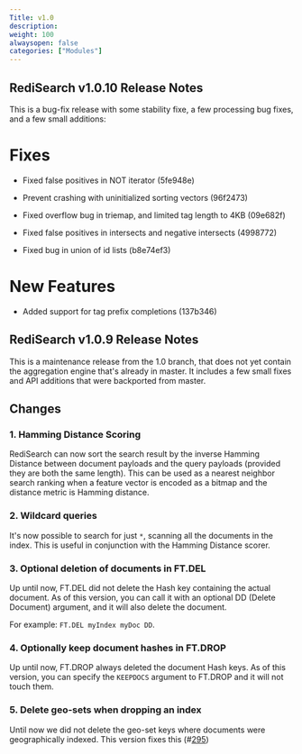 ```yaml
---
Title: v1.0
description:
weight: 100
alwaysopen: false
categories: ["Modules"]
---
```

## RediSearch v1.0.10 Release Notes

This is a bug-fix release with some stability fixe, a few processing bug fixes, and a few small additions:

# Fixes

* Fixed false positives in NOT iterator (5fe948e) 

* Prevent crashing with uninitialized sorting vectors (96f2473)

* Fixed overflow bug in triemap, and limited tag length to 4KB (09e682f)

* Fixed false positives in intersects and negative intersects (4998772) 

* Fixed bug in union of id lists (b8e74ef3)

# New Features

* Added support for tag prefix completions (137b346)

## RediSearch v1.0.9 Release Notes

This is a maintenance release from the 1.0 branch, that does not yet contain the aggregation engine that's already in master. It includes a few small fixes and API additions that were backported from master. 

## Changes

### 1. Hamming Distance Scoring

RediSearch can now sort the search result by the inverse Hamming Distance between document payloads and the query payloads (provided they are both the same length). This can be used as a nearest neighbor search ranking when a feature vector is encoded as a bitmap and the distance metric is Hamming distance. 

### 2. Wildcard queries

It's now possible to search for just `*`, scanning all the documents in the index. This is useful in conjunction with the Hamming Distance scorer.

### 3. Optional deletion of documents in FT.DEL 

Up until now, FT.DEL did not delete the Hash key containing the actual document. As of this version, you can call it with an optional DD (Delete Document) argument, and it will also delete the document. 

For example: `FT.DEL myIndex myDoc DD`.

### 4. Optionally keep document hashes in FT.DROP

Up until now, FT.DROP always deleted the document Hash keys. As of this version, you can specify the `KEEPDOCS` argument to FT.DROP and it will not touch them.

### 5. Delete geo-sets when dropping an index

Until now we did not delete the geo-set keys where documents were geographically indexed. This version fixes this (#[295](https://github.com/RediSearch/RediSearch/issues/295))

